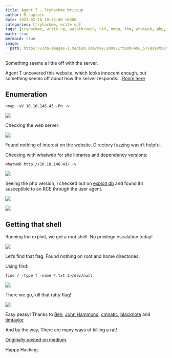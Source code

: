 ```yaml
---
title: Agent T - Tryhackme Writeup
author: D_captain
date: 2023-02-26 10:33:00 +0300
categories: [tryhackme, write up]
tags: [tryhackme, write up, walkthrough, ctf, nmap, thm, whatweb, php, useragent, rce, python, enumeration, tryhackme walkthrough, tryhackme writeup, d_captain]
math: true
mermaid: true
image:
  path: https://cdn-images-1.medium.com/max/2000/1*tQUMFA98_57vBs9OtPDtVQ.png
---
```


Something seems a little off with the server.

Agent T uncovered this website, which looks innocent enough, but something seems off about how the server responds…
[Room here](https://tryhackme.com/room/agentt)

## Enumeration

    nmap -sV 10.10.146.43 -Pn -v

![](https://cdn-images-1.medium.com/max/2000/1*liWcNvYdx9rFc1Zejlb0ew.png)

Checking the web server:

![](https://cdn-images-1.medium.com/max/2486/1*XkX4McWvD4Kyfa9YNi7B5A.png)

Found nothing of interest on the website.
Directory fuzzing wasn’t helpful.

Checking with whatweb for site libraries and dependency versions:

    whatweb http://10.10.146.43/ -v


![](https://cdn-images-1.medium.com/max/2536/1*Kn4mGtMQcpf8rE0pDMpXQA.png)

Seeing the php version, I checked out on [exploit db](https://www.exploit-db.com/exploits/49933) and found it’s susceptible to an RCE through the user agent.

![](https://cdn-images-1.medium.com/max/2000/1*u1asUhge4Oj5u_bKxPIVog.png)

![](https://cdn-images-1.medium.com/max/2000/1*p8CaspWpYcwMpz--HOGZ8g.png)

## Getting that shell

Running the exploit, we get a root shell.
No privilege escalation today!

![](https://cdn-images-1.medium.com/max/2000/1*GkE7wONUq_io2eXwJN1oMg.png)

Let’s find that flag.
Found nothing on root and home directories.

Using find:

    find / -type f -name *.txt 2>/dev/null

![](https://cdn-images-1.medium.com/max/2000/1*gn4U_-bpQmi0SM2Cx4K7fQ.png)

There we go, kill that ratty flag!

![](https://cdn-images-1.medium.com/max/2000/1*sWmupK0Q8ckTBFciw2BUsw.png)

Easy peasy!
Thanks to [Ben](https://tryhackme.com/p/ben), [John Hammond](https://tryhackme.com/p/JohnHammond), [cmnatic](https://tryhackme.com/p/cmnatic), [blacknote](https://tryhackme.com/p/blacknote) and [timtaylor](https://tryhackme.com/p/timtaylor)

And by the way, There are many ways of killing a rat!

[Originally posted on medium](https://d-captain.medium.com/agent-t-tryhackme-writeup-cdfd779ba71f).

Happy Hacking.
